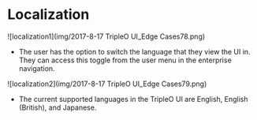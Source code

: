 # Localization
![localization1](img/2017-8-17 TripleO UI_Edge Cases78.png)
- The user has the option to switch the language that they view the UI in. They can access this toggle from the user menu in the enterprise navigation.

![localization2](img/2017-8-17 TripleO UI_Edge Cases79.png)
- The current supported languages in the TripleO UI are English, English (British), and Japanese.

